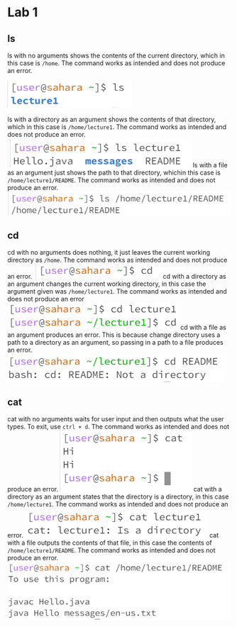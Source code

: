 # Lab 1
## ls
ls with no arguments shows the contents of the current directory, which in this case is `/home`. The command works as intended and does not produce an error.

![Image](ls1.png)

ls with a directory as an argument shows the contents of that directory, which in this case is `/home/lecture1`. The command works as intended and does not produce an error.
![Image](ls2.png)
ls with a file as an argument just shows the path to that directory, whichin this case is `/home/lecture1/README`. The command works as intended and does not produce an error. 
![Image](ls3.png)
## cd
cd with no arguments does nothing, it just leaves the current working directory as `/home`. The command works as intended and does not produce an error. 
![Image](cd1.png)
cd with a directory as an argument changes the current working directory, in this case the argument given was `/home/lecture1`. The command works as intended and does not produce an error
![Image](cd2.png)
cd with a file as an argument produces an error. This is because change directory uses a path to a directory as an argument, so passing in a path to a file produces an error.
![Image](cd3.png)
## cat
cat with no arguments waits for user input and then outputs what the user types. To exit, use `ctrl + d`. The command works as intended and does not produce an error.
![Image](cat1.png)
cat with a directory as an argument states that the directory is a directory, in this case `/home/lecture1`. The command works as intended and does not produce an error.
![Image](cat2.png)
cat with a file outputs the contents of that file, in this case the contents of `/home/lecture1/README`. The command works as intended and does not produce an error.
![Image](cat3.png)
